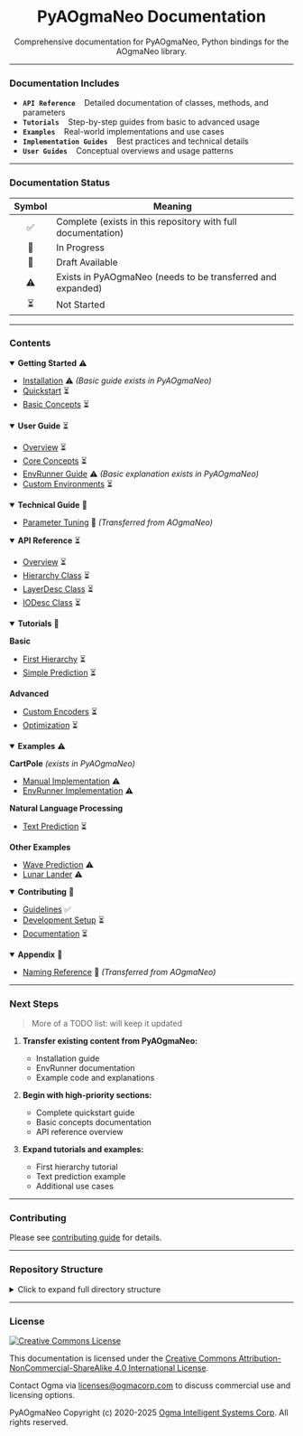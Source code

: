 <!---
  PyAOgmaNeo Documentation
  Copyright(c) 2020-2025 Ogma Intelligent Systems Corp. All rights reserved.
--->

<div align="center">

# PyAOgmaNeo Documentation

Comprehensive documentation for PyAOgmaNeo, Python bindings for the AOgmaNeo library.

</div>

---

### Documentation Includes

- **`API Reference`** &nbsp;&nbsp; Detailed documentation of classes, methods, and parameters
- **`Tutorials`** &nbsp;&nbsp; Step-by-step guides from basic to advanced usage
- **`Examples`** &nbsp;&nbsp; Real-world implementations and use cases
- **`Implementation Guides`** &nbsp;&nbsp; Best practices and technical details
- **`User Guides`** &nbsp;&nbsp; Conceptual overviews and usage patterns

---

### Documentation Status

| Symbol | Meaning |
|:------:|---------|
| ✅ | Complete (exists in this repository with full documentation) |
| 🔄 | In Progress |
| 📝 | Draft Available |
| ⚠️ | Exists in PyAOgmaNeo (needs to be transferred and expanded) |
| ⏳ | Not Started |

---

### Contents

<details open>
<summary><b>Getting Started</b> ⚠️</summary>

- [Installation](docs/getting_started/installation.md) ⚠️ _(Basic guide exists in PyAOgmaNeo)_
- [Quickstart](docs/getting_started/quickstart.md) ⏳
- [Basic Concepts](docs/getting_started/basic_concepts.md) ⏳
</details>

<details open>
<summary><b>User Guide</b> ⏳</summary>

- [Overview](docs/user_guide/overview.md) ⏳
- [Core Concepts](docs/user_guide/core_concepts.md) ⏳
- [EnvRunner Guide](docs/user_guide/env_runner.md) ⚠️ _(Basic explanation exists in PyAOgmaNeo)_
- [Custom Environments](docs/user_guide/custom_environments.md) ⏳
</details>

<details open>
<summary><b>Technical Guide</b> 🔄</summary>

- [Parameter Tuning](docs/technical_guide/parameter_tuning.md) 🔄 _(Transferred from AOgmaNeo)_
</details>

<details open>
<summary><b>API Reference</b> ⏳</summary>

- [Overview](docs/api_reference/index.md) ⏳
- [Hierarchy Class](docs/api_reference/hierarchy.md) ⏳
- [LayerDesc Class](docs/api_reference/layer_desc.md) ⏳
- [IODesc Class](docs/api_reference/io_desc.md) ⏳
</details>

<details open>
<summary><b>Tutorials</b> 🔄</summary>

**Basic**
- [First Hierarchy](docs/tutorials/basic/first_hierarchy.md) ⏳
- [Simple Prediction](docs/tutorials/basic/simple_prediction.md) ⏳

**Advanced**
- [Custom Encoders](docs/tutorials/advanced/custom_encoders.md) ⏳
- [Optimization](docs/tutorials/advanced/optimization.md) ⏳
</details>

<details open>
<summary><b>Examples</b> ⚠️</summary>

**CartPole** _(exists in PyAOgmaNeo)_
- [Manual Implementation](docs/examples/cartpole/manual_implementation.md) ⚠️
- [EnvRunner Implementation](docs/examples/cartpole/env_runner_implementation.md) ⚠️

**Natural Language Processing**
- [Text Prediction](docs/examples/nlp/text_prediction.md) ⏳

**Other Examples**
- [Wave Prediction](docs/examples/wave_prediction.md) ⚠️
- [Lunar Lander](docs/examples/lunar_lander.md) ⚠️
</details>

<details open>
<summary><b>Contributing</b> 🔄</summary>

- [Guidelines](docs/contributing/guidelines.md) ✅
- [Development Setup](docs/contributing/development_setup.md) ⏳
- [Documentation](docs/contributing/documentation.md) ⏳
</details>

<details open>
<summary><b>Appendix</b> 🔄</summary>

- [Naming Reference](docs/appendix/naming_reference.md) 🔄 _(Transferred from AOgmaNeo)_
</details>

---

### Next Steps

> More of a TODO list: will keep it updated

1. **Transfer existing content from PyAOgmaNeo:**
   - Installation guide
   - EnvRunner documentation
   - Example code and explanations
    
2. **Begin with high-priority sections:**
   - Complete quickstart guide
   - Basic concepts documentation
   - API reference overview

3. **Expand tutorials and examples:**
   - First hierarchy tutorial
   - Text prediction example
   - Additional use cases

---

### Contributing

Please see [contributing guide](docs/contributing/guidelines.md) for details.

---

### Repository Structure

<details>
<summary>Click to expand full directory structure</summary>

```
docs/
├── getting_started/
│   ├── installation.md         # Installation instructions
│   ├── quickstart.md          # Quick introduction and first steps
│   └── basic_concepts.md      # Essential concepts to get started
│
├── user_guide/
│   ├── overview.md            # High-level overview of PyAOgmaNeo
│   ├── core_concepts.md       # Detailed explanation of core concepts
│   ├── env_runner.md         # Guide to using EnvRunner
│   └── custom_environments.md # Creating custom environments
│
├── technical_guide/
│   └── parameter_tuning.md    # Comprehensive parameter tuning guide
│
├── api_reference/
│   ├── index.md              # API documentation overview
│   ├── hierarchy.md          # Hierarchy class documentation
│   ├── layer_desc.md         # LayerDesc class documentation
│   └── io_desc.md           # IODesc class documentation
│
├── tutorials/
│   ├── basic/
│   │   ├── first_hierarchy.md     # Creating your first hierarchy
│   │   └── simple_prediction.md   # Basic prediction example
│   └── advanced/
│       ├── custom_encoders.md     # Working with custom encoders
│       └── optimization.md        # Performance optimization
│
├── examples/
│   ├── cartpole/
│   │   ├── manual_implementation.md
│   │   └── env_runner_implementation.md
│   ├── nlp/
│   │   └── text_prediction.md    # Text prediction example
│   ├── wave_prediction.md
│   └── lunar_lander.md
│
├── appendix/
│   └── naming_reference.md    # Variable naming conventions and reference
│
└── contributing/
    ├── guidelines.md         # Contribution guidelines
    ├── development_setup.md  # Setting up development environment
    └── documentation.md      # Documentation contribution guide
```
</details>

---

### License

<a rel="license" href="http://creativecommons.org/licenses/by-nc-sa/4.0/"><img alt="Creative Commons License" style="border-width:0" src="https://i.creativecommons.org/l/by-nc-sa/4.0/88x31.png" /></a>

This documentation is licensed under the [Creative Commons Attribution-NonCommercial-ShareAlike 4.0 International License](http://creativecommons.org/licenses/by-nc-sa/4.0/).

Contact Ogma via licenses@ogmacorp.com to discuss commercial use and licensing options.

PyAOgmaNeo Copyright (c) 2020-2025 [Ogma Intelligent Systems Corp](https://ogmacorp.com). All rights reserved. 